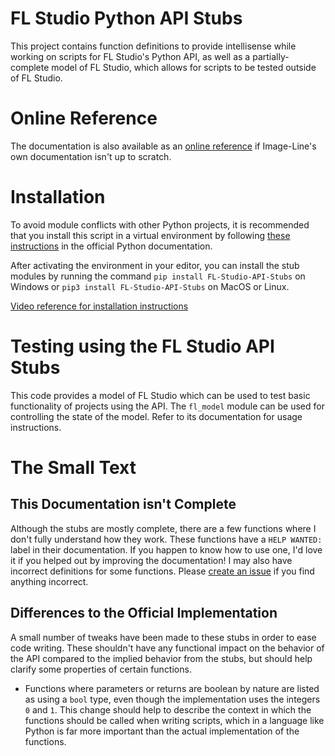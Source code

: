 # FL Studio Python API Stubs

This project contains function definitions to provide intellisense while
working on scripts for FL Studio's Python API, as well as a partially-complete
model of FL Studio, which allows for scripts to be tested outside of FL Studio.

# Online Reference

The documentation is also available as an
[online reference](https://miguelguthridge.github.io/FL-Studio-API-Docs) if
Image-Line's own documentation isn't up to scratch.

# Installation

To avoid module conflicts with other Python projects, it is recommended that
you install this script in a virtual environment by following
[these instructions](https://docs.python.org/3/library/venv.html) in the
official Python documentation.

After activating the environment in your editor, you can install the stub
modules by running the command `pip install FL-Studio-API-Stubs` on Windows or
`pip3 install FL-Studio-API-Stubs` on MacOS or Linux.

[Video reference for installation instructions](https://youtu.be/6_KdXJIfeoI)

# Testing using the FL Studio API Stubs

This code provides a model of FL Studio which can be used to test basic
functionality of projects using the API. The `fl_model` module can be used for
controlling the state of the model. Refer to its documentation for usage
instructions.

# The Small Text

## This Documentation isn't Complete

Although the stubs are mostly complete, there are a few functions where I don't
fully understand how they work. These functions have a `HELP WANTED:` label in
their documentation. If you happen to know how to use one, I'd love it if you
helped out by improving the documentation! I may also have incorrect
definitions for some functions. Please
[create an issue](https://github.com/MiguelGuthridge/FL-Studio-API-Stubs/issues/new)
if you find anything incorrect.

## Differences to the Official Implementation

A small number of tweaks have been made to these stubs in order to ease code
writing. These shouldn't have any functional impact on the behavior of the API
compared to the implied behavior from the stubs, but should help clarify some
properties of certain functions.

* Functions where parameters or returns are boolean by nature are listed as
  using a `bool` type, even though the implementation uses the integers `0` and
  `1`. This change should help to describe the context in which the functions
  should be called when writing scripts, which in a language like Python is far
  more important than the actual implementation of the functions.
